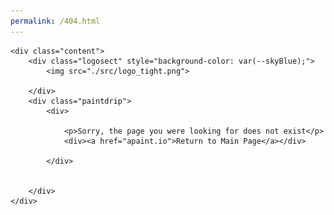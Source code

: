 ```yaml
---
permalink: /404.html
---
```


<!DOCTYPE html>
<html lang="en">
<head>
    <meta charset="UTF-8">
    <meta name="viewport" content="width=device-width, initial-scale=1.0">
    <title>aPaint.io - Page not found</title>
    <link rel="stylesheet" href="404style.css">
    <link href="https://fonts.googleapis.com/css2?family=Work+Sans:wght@500&display=swap" rel="stylesheet">
</head>
<body>

    <div class="content">
        <div class="logosect" style="background-color: var(--skyBlue);">
            <img src="./src/logo_tight.png">

        </div>
        <div class="paintdrip">
            <div>

                <p>Sorry, the page you were looking for does not exist</p>
                <div><a href="apaint.io">Return to Main Page</a></div>
                
            </div>


        </div>
    </div>


</body>
</html>